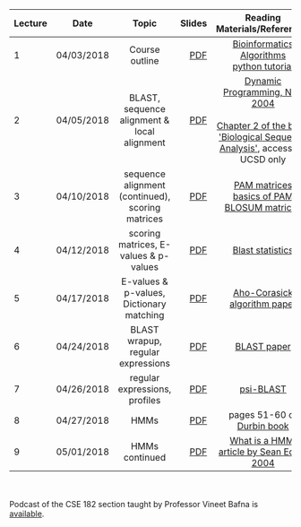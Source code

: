 


| Lecture | Date | Topic | Slides | Reading Materials/References | 
|------- | ------------- |:------------------:| -----:|:----------------------------:|
| 1 | 04/03/2018 | Course outline | [PDF](https://www.dropbox.com/s/635a3cemxnv65kh/L1.pdf?dl=0) | [Bioinformatics Algorithms](http://bioinformaticsalgorithms.com/) <br> [python tutorial](https://docs.python.org/3/tutorial/) | 
| 2 | 04/05/2018 | BLAST, sequence alignment & local alignment | [PDF](https://www.dropbox.com/s/kcriqhm8iztto53/L2.pdf?dl=0) | [Dynamic Programming, NBT 2004](https://www.nature.com/articles/nbt0704-909) <br> <br> [Chapter 2 of the book 'Biological Sequence Analysis'](https://doi.org/10.1017/CBO9780511790492), access for UCSD only | 
| 3 | 04/10/2018 | sequence alignment (continued), scoring matrices | [PDF](https://www.dropbox.com/s/74nf9yxzifkhv2c/L3.pdf?dl=0) | [PAM matrices](https://www.dropbox.com/s/h6la1f2ee26jxsi/mount2008_pam_matrices.pdf?dl=0) <br> [basics of PAM](https://en.wikipedia.org/wiki/Point_accepted_mutation) <br> [BLOSUM matrices](http://www.marcottelab.org/users/BCH339N_2018/BLOSUM62Miscalculations.pdf)  |
| 4 | 04/12/2018 | scoring matrices, E-values & p-values | [PDF](https://www.dropbox.com/s/9lwg4uag9rjvj76/L4-041218.pdf?dl=0) | [Blast statistics](https://www.ncbi.nlm.nih.gov/BLAST/tutorial/Altschul-1.html)  |
| 5 | 04/17/2018 | E-values & p-values, Dictionary matching | [PDF](https://www.dropbox.com/s/ver6xiww7g2tl62/L5-041718-updated.pdf?dl=0)| [Aho-Corasick algorithm paper](https://biit.cs.ut.ee/~vilo/edu/2002-03/Tekstialgoritmid_I/Articles/Exact/Aho-Corasick.pdf)  |
| 6 | 04/24/2018 | BLAST wrapup, regular expressions | [PDF](https://www.dropbox.com/s/k0tylac7weae6oa/L6-042418.pdf?dl=0) | [BLAST paper](https://www.dropbox.com/s/nztypl5oxbmp0h8/blast1990paper.pdf?dl=0) | 
| 7 | 04/26/2018 | regular expressions, profiles | [PDF](https://www.dropbox.com/s/1oeib250af1y2tq/L7-042618.pdf?dl=0) | [psi-BLAST](https://www.ncbi.nlm.nih.gov/BLAST/tutorial/Altschul-2.html)  | 
| 8 | 04/27/2018 | HMMs | [PDF](https://www.dropbox.com/s/2mx7mgmtruqe7v8/L8-042718.pdf?dl=0) | pages 51-60 of [Durbin book](https://pdfs.semanticscholar.org/2ed5/d6b35f8971fb9d7434a2683922c3bfcc058e.pdf) | 
| 9 | 05/01/2018 | HMMs continued | [PDF](https://www.dropbox.com/s/xb8w30egjp9ooud/L9.pdf?dl=0) | [What is a HMM, article by Sean Eddy, 2004](https://www.nature.com/articles/nbt1004-1315.pdf) | 


<br><br>
Podcast of the CSE 182 section taught by Professor Vineet Bafna is [available](https://podcast.ucsd.edu/podcasts/default.aspx?PodcastId=4722). 
